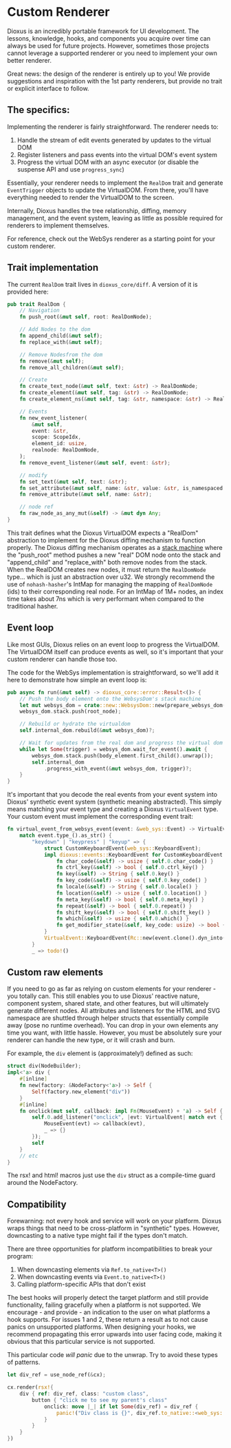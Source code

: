 # Custom Renderer

Dioxus is an incredibly portable framework for UI development. The lessons, knowledge, hooks, and components you acquire over time can always be used for future projects. However, sometimes those projects cannot leverage a supported renderer or you need to implement your own better renderer.

Great news: the design of the renderer is entirely up to you! We provide suggestions and inspiration with the 1st party renderers, but provide no trait or explicit interface to follow.

## The specifics:

Implementing the renderer is fairly straightforward. The renderer needs to:

1. Handle the stream of edit events generated by updates to the virtual DOM
2. Register listeners and pass events into the virtual DOM's event system
3. Progress the virtual DOM with an async executor (or disable the suspense API and use `progress_sync`)

Essentially, your renderer needs to implement the `RealDom` trait and generate `EventTrigger` objects to update the VirtualDOM. From there, you'll have everything needed to render the VirtualDOM to the screen.

Internally, Dioxus handles the tree relationship, diffing, memory management, and the event system, leaving as little as possible required for renderers to implement themselves.

For reference, check out the WebSys renderer as a starting point for your custom renderer.

## Trait implementation

The current `RealDom` trait lives in `dioxus_core/diff`. A version of it is provided here:

```rust
pub trait RealDom {
    // Navigation
    fn push_root(&mut self, root: RealDomNode);

    // Add Nodes to the dom
    fn append_child(&mut self);
    fn replace_with(&mut self);

    // Remove Nodesfrom the dom
    fn remove(&mut self);
    fn remove_all_children(&mut self);

    // Create
    fn create_text_node(&mut self, text: &str) -> RealDomNode;
    fn create_element(&mut self, tag: &str) -> RealDomNode;
    fn create_element_ns(&mut self, tag: &str, namespace: &str) -> RealDomNode;

    // Events
    fn new_event_listener(
        &mut self,
        event: &str,
        scope: ScopeIdx,
        element_id: usize,
        realnode: RealDomNode,
    );
    fn remove_event_listener(&mut self, event: &str);

    // modify
    fn set_text(&mut self, text: &str);
    fn set_attribute(&mut self, name: &str, value: &str, is_namespaced: bool);
    fn remove_attribute(&mut self, name: &str);

    // node ref
    fn raw_node_as_any_mut(&self) -> &mut dyn Any;
}
```

This trait defines what the Dioxus VirtualDOM expects a "RealDom" abstraction to implement for the Dioxus diffing mechanism to function properly. The Dioxus diffing mechanism operates as a [stack machine](https://en.wikipedia.org/wiki/Stack_machine) where the "push_root" method pushes a new "real" DOM node onto the stack and "append_child" and "replace_with" both remove nodes from the stack. When the RealDOM creates new nodes, it must return the `RealDomNode` type... which is just an abstraction over u32. We strongly recommend the use of `nohash-hasher`'s IntMap for managing the mapping of `RealDomNode` (ids) to their corresponding real node. For an IntMap of 1M+ nodes, an index time takes about 7ns which is very performant when compared to the traditional hasher.

## Event loop

Like most GUIs, Dioxus relies on an event loop to progress the VirtualDOM. The VirtualDOM itself can produce events as well, so it's important that your custom renderer can handle those too.

The code for the WebSys implementation is straightforward, so we'll add it here to demonstrate how simple an event loop is:

```rust
pub async fn run(&mut self) -> dioxus_core::error::Result<()> {
    // Push the body element onto the WebsysDom's stack machine
    let mut websys_dom = crate::new::WebsysDom::new(prepare_websys_dom().first_child().unwrap());
    websys_dom.stack.push(root_node);

    // Rebuild or hydrate the virtualdom
    self.internal_dom.rebuild(&mut websys_dom)?;

    // Wait for updates from the real dom and progress the virtual dom
    while let Some(trigger) = websys_dom.wait_for_event().await {
        websys_dom.stack.push(body_element.first_child().unwrap());
        self.internal_dom
            .progress_with_event(&mut websys_dom, trigger)?;
    }
}
```

It's important that you decode the real events from your event system into Dioxus' synthetic event system (synthetic meaning abstracted). This simply means matching your event type and creating a Dioxus `VirtualEvent` type. Your custom event must implement the corresponding event trait:

```rust
fn virtual_event_from_websys_event(event: &web_sys::Event) -> VirtualEvent {
    match event.type_().as_str() {
        "keydown" | "keypress" | "keyup" => {
            struct CustomKeyboardEvent(web_sys::KeyboardEvent);
            impl dioxus::events::KeyboardEvent for CustomKeyboardEvent {
                fn char_code(&self) -> usize { self.0.char_code() }
                fn ctrl_key(&self) -> bool { self.0.ctrl_key() }
                fn key(&self) -> String { self.0.key() }
                fn key_code(&self) -> usize { self.0.key_code() }
                fn locale(&self) -> String { self.0.locale() }
                fn location(&self) -> usize { self.0.location() }
                fn meta_key(&self) -> bool { self.0.meta_key() }
                fn repeat(&self) -> bool { self.0.repeat() }
                fn shift_key(&self) -> bool { self.0.shift_key() }
                fn which(&self) -> usize { self.0.which() }
                fn get_modifier_state(&self, key_code: usize) -> bool { self.0.get_modifier_state() }
            }
            VirtualEvent::KeyboardEvent(Rc::new(event.clone().dyn_into().unwrap()))
        }
        _ => todo!()
```

## Custom raw elements

If you need to go as far as relying on custom elements for your renderer - you totally can. This still enables you to use Dioxus' reactive nature, component system, shared state, and other features, but will ultimately generate different nodes. All attributes and listeners for the HTML and SVG namespace are shuttled through helper structs that essentially compile away (pose no runtime overhead). You can drop in your own elements any time you want, with little hassle. However, you must be absolutely sure your renderer can handle the new type, or it will crash and burn.

For example, the `div` element is (approximately!) defined as such:

```rust
struct div(NodeBuilder);
impl<'a> div {
    #[inline]
    fn new(factory: &NodeFactory<'a>) -> Self {
        Self(factory.new_element("div"))
    }
    #[inline]
    fn onclick(mut self, callback: impl Fn(MouseEvent) + 'a) -> Self {
        self.0.add_listener("onclick", |evt: VirtualEvent| match evt {
            MouseEvent(evt) => callback(evt),
            _ => {}
        });
        self
    }
    // etc
}
```

The rsx! and html! macros just use the `div` struct as a compile-time guard around the NodeFactory.

## Compatibility

Forewarning: not every hook and service will work on your platform. Dioxus wraps things that need to be cross-platform in "synthetic" types. However, downcasting to a native type might fail if the types don't match.

There are three opportunities for platform incompatibilities to break your program:

1. When downcasting elements via `Ref.to_native<T>()`
2. When downcasting events via `Event.to_native<T>()`
3. Calling platform-specific APIs that don't exist

The best hooks will properly detect the target platform and still provide functionality, failing gracefully when a platform is not supported. We encourage - and provide - an indication to the user on what platforms a hook supports. For issues 1 and 2, these return a result as to not cause panics on unsupported platforms. When designing your hooks, we recommend propagating this error upwards into user facing code, making it obvious that this particular service is not supported.

This particular code _will panic_ due to the unwrap. Try to avoid these types of patterns.

```rust
let div_ref = use_node_ref(&cx);

cx.render(rsx!{
    div { ref: div_ref, class: "custom class",
        button { "click me to see my parent's class"
            onclick: move |_| if let Some(div_ref) = div_ref {
                panic!("Div class is {}", div_ref.to_native::<web_sys::Element>().unwrap().class())
            }
        }
    }
})

```
